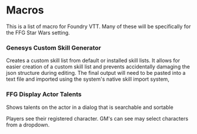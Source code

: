 # Macros
 This is a list of macro for Foundry VTT. Many of these will be specifically for the FFG Star Wars setting.

 ### Genesys Custom Skill Generator
 Creates a custom skill list from default or installed skill lists. It allows for easier creation of a custom skill list and prevents accidentally damaging the json structure during editing. The final output will need to be pasted into a text file and imported using the system's native skill import system,

### FFG Display Actor Talents
Shows talents on the actor in a dialog that is searchable and sortable

Players see their registered character. GM's can see may select characters from a dropdown.
